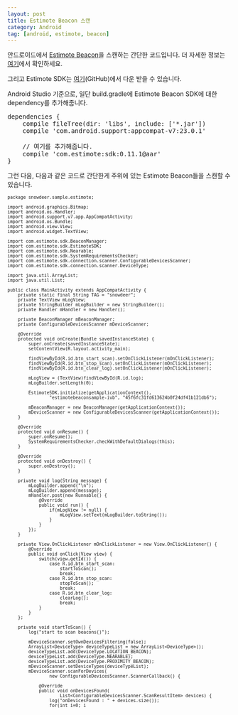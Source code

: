 ```yaml
---
layout: post
title: Estimote Beacon 스캔
category: Android
tag: [android, estimote, beacon]
---
```


안드로이드에서 [Estimote Beacon](http://estimote.com/)을 스캔하는 간단한 코드입니다.
더 자세한 정보는 [여기](http://developer.estimote.com/)에서 확인하세요.

그리고 Estimote SDK는 [여기](https://github.com/Estimote/Android-SDK)(GitHub)에서 다운 받을 수 있습니다.

Android Studio 기준으로, 일단 build.gradle에 Estimote Beacon SDK에 대한 dependency를 추가해줍니다.

<pre class="prettyprint">
dependencies {
    compile fileTree(dir: 'libs', include: ['*.jar'])
    compile 'com.android.support:appcompat-v7:23.0.1'

    // 여기를 추가해줍니다.
    compile 'com.estimote:sdk:0.11.1@aar'
}
</pre>

그런 다음, 다음과 같은 코드로 간단한게 주위에 있는 Estimote Beacon들을 스캔할 수 있습니다.



<pre class="prettyprint" style="font-size:0.7em;">
package snowdeer.sample.estimote;

import android.graphics.Bitmap;
import android.os.Handler;
import android.support.v7.app.AppCompatActivity;
import android.os.Bundle;
import android.view.View;
import android.widget.TextView;

import com.estimote.sdk.BeaconManager;
import com.estimote.sdk.EstimoteSDK;
import com.estimote.sdk.Nearable;
import com.estimote.sdk.SystemRequirementsChecker;
import com.estimote.sdk.connection.scanner.ConfigurableDevicesScanner;
import com.estimote.sdk.connection.scanner.DeviceType;

import java.util.ArrayList;
import java.util.List;

public class MainActivity extends AppCompatActivity {
    private static final String TAG = "snowdeer";
    private TextView mLogView;
    private StringBuilder mLogBuilder = new StringBuilder();
    private Handler mHandler = new Handler();

    private BeaconManager mBeaconManager;
    private ConfigurableDevicesScanner mDeviceScanner;

    @Override
    protected void onCreate(Bundle savedInstanceState) {
        super.onCreate(savedInstanceState);
        setContentView(R.layout.activity_main);

        findViewById(R.id.btn_start_scan).setOnClickListener(mOnClickListener);
        findViewById(R.id.btn_stop_scan).setOnClickListener(mOnClickListener);
        findViewById(R.id.btn_clear_log).setOnClickListener(mOnClickListener);

        mLogView = (TextView)findViewById(R.id.log);
        mLogBuilder.setLength(0);

        EstimoteSDK.initialize(getApplicationContext(),
                "estimotebeaconsample-ivb", "45f6fc31fd613624b0f24df41b121db6");

        mBeaconManager = new BeaconManager(getApplicationContext());
        mDeviceScanner = new ConfigurableDevicesScanner(getApplicationContext());
    }

    @Override
    protected void onResume() {
        super.onResume();
        SystemRequirementsChecker.checkWithDefaultDialogs(this);
    }

    @Override
    protected void onDestroy() {
        super.onDestroy();
    }

    private void log(String message) {
        mLogBuilder.append("\n");
        mLogBuilder.append(message);
        mHandler.post(new Runnable() {
            @Override
            public void run() {
                if(mLogView != null) {
                    mLogView.setText(mLogBuilder.toString());
                }
            }
        });
    }

    private View.OnClickListener mOnClickListener = new View.OnClickListener() {
        @Override
        public void onClick(View view) {
            switch(view.getId()) {
                case R.id.btn_start_scan:
                    startToScan();
                    break;
                case R.id.btn_stop_scan:
                    stopToScan();
                    break;
                case R.id.btn_clear_log:
                    clearLog();
                    break;
            }
        }
    };

    private void startToScan() {
        log("start to scan beacons()");

        mDeviceScanner.setOwnDevicesFiltering(false);
        ArrayList&lt;DeviceType&gt; deviceTypeList = new ArrayList&lt;DeviceType&gt;();
        deviceTypeList.add(DeviceType.LOCATION_BEACON);
        deviceTypeList.add(DeviceType.NEARABLE);
        deviceTypeList.add(DeviceType.PROXIMITY_BEACON);
        mDeviceScanner.setDeviceTypes(deviceTypeList);
        mDeviceScanner.scanForDevices(
                new ConfigurableDevicesScanner.ScannerCallback() {

            @Override
            public void onDevicesFound(
                    List&lt;ConfigurableDevicesScanner.ScanResultItem&gt; devices) {
                log("onDevicesFound : " + devices.size());
                for(int i=0; i<devices.size(); i++) {
                    ConfigurableDevicesScanner.ScanResultItem item = devices.get(i);
                    log((i+1) + ". Device ID : " + item.device.deviceId);
                    log("  - Device Type : " + item.device.type);
                    log("  - RSSI : " + item.rssi);
               }

                log("");
            }
        });
    }

    private void stopToScan() {
        log("stop to scan beacons()");
        mDeviceScanner.stopScanning();
    }

    private void clearLog() {
        mLogBuilder.setLength(0);
        mLogView.setText("");
    }
}

</pre>